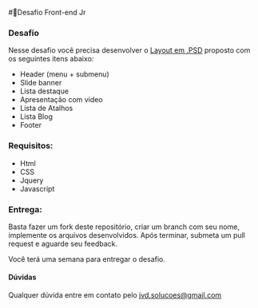 #🚀Desafio Front-end Jr

### Desafio
Nesse desafio você precisa desenvolver o [Layout em .PSD](https://drive.google.com/file/d/1sVVfLJJS17uCaReGIl6XvqWxzKmPEP7O/view?usp=sharing) proposto com os seguintes itens abaixo:
- Header (menu + submenu)
- Slide banner
- Lista destaque
- Apresentação com vídeo
- Lista de Atalhos
- Lista Blog 
- Footer

### Requisitos:
- Html
- CSS
- Jquery
- Javascript

### Entrega:
Basta fazer um fork deste repositório, criar um branch com seu nome, implemente os arquivos desenvolvidos. Após terminar, submeta um pull request e aguarde seu feedback. 

Você terá uma semana para entregar o desafio.

#### Dúvidas
Qualquer dúvida entre em contato pelo jvd.solucoes@gmail.com